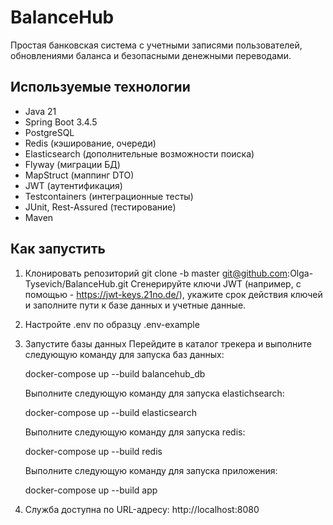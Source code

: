 # BalanceHub

Простая банковская система с учетными записями пользователей, обновлениями баланса и безопасными денежными переводами.

## Используемые технологии

- Java 21
- Spring Boot 3.4.5
- PostgreSQL
- Redis (кэширование, очереди)
- Elasticsearch (дополнительные возможности поиска)
- Flyway (миграции БД)
- MapStruct (маппинг DTO)
- JWT (аутентификация)
- Testcontainers (интеграционные тесты)
- JUnit, Rest-Assured (тестирование)
- Maven

## Как запустить
1. Клонировать репозиторий
   git clone -b master git@github.com:Olga-Tysevich/BalanceHub.git
   Сгенерируйте ключи JWT (например, с помощью - https://jwt-keys.21no.de/), укажите срок действия ключей и заполните пути к базе данных и учетные данные.

2. Настройте .env по образцу .env-example
3. Запустите базы данных
   Перейдите в каталог трекера и выполните следующую команду для запуска баз данных:

   docker-compose up --build balancehub_db

   Выполните следующую команду для запуска elastichsearch:

   docker-compose up --build elasticsearch

   Выполните следующую команду для запуска redis:

   docker-compose up --build redis

   Выполните следующую команду для запуска приложения:

   docker-compose up --build app

4. Служба доступна по URL-адресу: http://localhost:8080
